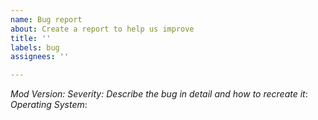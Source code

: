 ```yaml
---
name: Bug report
about: Create a report to help us improve
title: ''
labels: bug
assignees: ''

---
```


*Mod Version:*
*Severity:*
*Describe the bug in detail and how to recreate it*:
*Operating System*:

